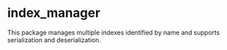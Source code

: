 # index_manager
This package manages multiple indexes identified by name and supports serialization and deserialization.

